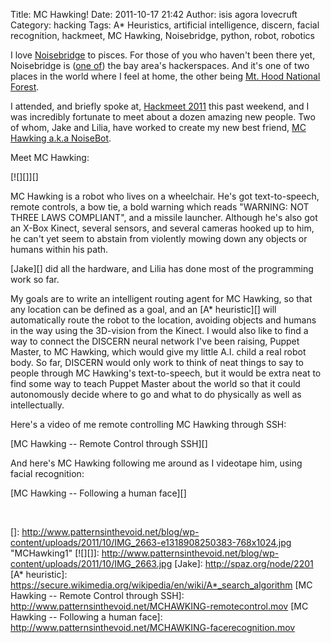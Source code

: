 Title: MC Hawking!
Date: 2011-10-17 21:42
Author: isis agora lovecruft
Category: hacking
Tags: A* Heuristics, artificial intelligence, discern, facial recognition, hackmeet, MC Hawking, Noisebridge, python, robot, robotics

I love [Noisebridge][] to pisces. For those of you who haven't been
there yet, Noisebridge is ([one of][]) the bay area's hackerspaces. And
it's one of two places in the world where I feel at home, the other
being [Mt. Hood National Forest][].

I attended, and briefly spoke at, [Hackmeet 2011][] this past weekend,
and I was incredibly fortunate to meet about a dozen amazing new people.
Two of whom, Jake and Lilia, have worked to create my new best friend,
[MC Hawking a.k.a NoiseBot][].

Meet MC Hawking:

[![][]][]

MC Hawking is a robot who lives on a wheelchair. He's got
text-to-speech, remote controls, a bow tie, a bold warning which reads
"WARNING: NOT THREE LAWS COMPLIANT", and a missile launcher. Although
he's also got an X-Box Kinect, several sensors, and several cameras
hooked up to him, he can't yet seem to abstain from violently mowing
down any objects or humans within his path.

[Jake][] did all the hardware, and Lilia has done most of the
programming work so far.

My goals are to write an intelligent routing agent for MC Hawking, so
that any location can be defined as a goal, and an [A\* heuristic][]
will automatically route the robot to the location, avoiding objects and
humans in the way using the 3D-vision from the Kinect. I would also like
to find a way to connect the DISCERN neural network I've been raising,
Puppet Master, to MC Hawking, which would give my little A.I. child a
real robot body. So far, DISCERN would only work to think of neat things
to say to people through MC Hawking's text-to-speech, but it would be
extra neat to find some way to teach Puppet Master about the world so
that it could autonomously decide where to go and what to do physically
as well as intellectually.

Here's a video of me remote controlling MC Hawking through SSH:

[MC Hawking -- Remote Control through SSH][]

And here's MC Hawking following me around as I videotape him, using
facial recognition:

[MC Hawking -- Following a human face][]

 

  [Noisebridge]: https://www.noisebridge.net/wiki/Noisebridge
  [one of]: http://wiki.hackerdojo.com/w/page/25437/FrontPage
  [Mt. Hood National Forest]: https://encrypted.google.com/search?q=mt+hood+national+forest&hl=en&client=ubuntu&hs=YdL&channel=fs&prmd=imvns&source=lnms&tbm=isch&ei=aeycTsbBN4rYiAL_08XYCQ&sa=X&oi=mode_link&ct=mode&cd=2&ved=0CBQQ_AUoAQ&biw=1044&bih=677
  [Hackmeet 2011]: https://hackmeet.org/wiki/hackmeet-2011
  [MC Hawking a.k.a NoiseBot]: https://www.noisebridge.net/wiki/Noise-Bot
  []: http://www.patternsinthevoid.net/blog/wp-content/uploads/2011/10/IMG_2663-e1318908250383-768x1024.jpg
    "MCHawking1"
  [![][]]: http://www.patternsinthevoid.net/blog/wp-content/uploads/2011/10/IMG_2663.jpg
  [Jake]: http://spaz.org/node/2201
  [A\* heuristic]: https://secure.wikimedia.org/wikipedia/en/wiki/A*_search_algorithm
  [MC Hawking -- Remote Control through SSH]: http://www.patternsinthevoid.net/MCHAWKING-remotecontrol.mov
  [MC Hawking -- Following a human face]: http://www.patternsinthevoid.net/MCHAWKING-facerecognition.mov
